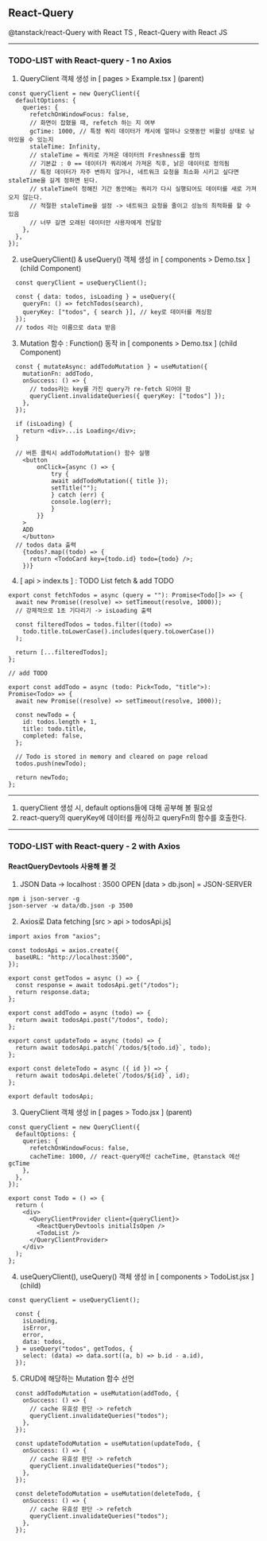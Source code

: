 ## React-Query

@tanstack/react-Query with React TS , React-Query with React JS

<hr />

### TODO-LIST with React-query - 1 no Axios

1. QueryClient 객체 생성 in [ pages > Example.tsx ] (parent)

```
const queryClient = new QueryClient({
  defaultOptions: {
    queries: {
      refetchOnWindowFocus: false,
      // 화면이 잡혔을 때, refetch 하는 지 여부
      gcTime: 1000, // 특정 쿼리 데이터가 캐시에 얼마나 오랫동안 비활성 상태로 남아있을 수 있는지
      staleTime: Infinity,
      // staleTime = 쿼리로 가져온 데이터의 Freshness를 정의
      // 기본값 : 0 == 데이터가 쿼리에서 가져온 직후, 낡은 데이터로 정의됨
      // 특정 데이터가 자주 변하지 않거나, 네트워크 요청을 최소화 시키고 싶다면 staleTime을 길게 정하면 된다.
      // staleTime이 정해진 기간 동안에는 쿼리가 다시 실행되어도 데이터를 새로 가져오지 않는다.
      // 적절한 staleTime을 설정 -> 네트워크 요청을 줄이고 성능의 최적화를 할 수 있음
      // 너무 길면 오래된 데이터만 사용자에게 전달함
    },
  },
});
```

2. useQueryClient() & useQuery() 객체 생성 in [ components > Demo.tsx ] (child Component)

```
  const queryClient = useQueryClient();

  const { data: todos, isLoading } = useQuery({
    queryFn: () => fetchTodos(search),
    queryKey: ["todos", { search }], // key로 데이터를 캐싱함
  });
  // todos 라는 이름으로 data 받음
```

3. Mutation 함수 : Function() 동작 in [ components > Demo.tsx ] (child Component)

```
  const { mutateAsync: addTodoMutation } = useMutation({
    mutationFn: addTodo,
    onSuccess: () => {
      // todos라는 key를 가진 query가 re-fetch 되어야 함
      queryClient.invalidateQueries({ queryKey: ["todos"] });
    },
  });

  if (isLoading) {
    return <div>...is Loading</div>;
  }

  // 버튼 클릭시 addTodoMutation() 함수 실행
    <button
        onClick={async () => {
            try {
            await addTodoMutation({ title });
            setTitle("");
            } catch (err) {
            console.log(err);
            }
        }}
    >
    ADD
    </button>
  // todos data 출력
    {todos?.map((todo) => {
      return <TodoCard key={todo.id} todo={todo} />;
    })}
```

4. [ api > index.ts ] : TODO List fetch & add TODO

```
export const fetchTodos = async (query = ""): Promise<Todo[]> => {
  await new Promise((resolve) => setTimeout(resolve, 1000));
  // 강제적으로 1초 기다리기 -> isLoading 출력

  const filteredTodos = todos.filter((todo) =>
    todo.title.toLowerCase().includes(query.toLowerCase())
  );

  return [...filteredTodos];
};

// add TODO

export const addTodo = async (todo: Pick<Todo, "title">): Promise<Todo> => {
  await new Promise((resolve) => setTimeout(resolve, 1000));

  const newTodo = {
    id: todos.length + 1,
    title: todo.title,
    completed: false,
  };

  // Todo is stored in memory and cleared on page reload
  todos.push(newTodo);

  return newTodo;
};
```

<hr />

1. queryClient 생성 시, default options들에 대해 공부해 볼 필요성
2. react-query의 queryKey에 데이터를 캐싱하고 queryFn의 함수를 호출한다.


<hr />



### TODO-LIST with React-query - 2 with Axios

#### ReactQueryDevtools 사용해 볼 것

1. JSON Data -> localhost : 3500 OPEN [data > db.json] = JSON-SERVER

```
npm i json-server -g
json-server -w data/db.json -p 3500
```

2. Axios로 Data fetching [src > api > todosApi.js]

```
import axios from "axios";

const todosApi = axios.create({
  baseURL: "http://localhost:3500",
});

export const getTodos = async () => {
  const response = await todosApi.get("/todos");
  return response.data;
};

export const addTodo = async (todo) => {
  return await todosApi.post("/todos", todo);
};

export const updateTodo = async (todo) => {
  return await todosApi.patch(`/todos/${todo.id}`, todo);
};

export const deleteTodo = async ({ id }) => {
  return await todosApi.delete(`/todos/${id}`, id);
};

export default todosApi;
```

3. QueryClient 객체 생성 in [ pages > Todo.jsx ] (parent)

```
const queryClient = new QueryClient({
  defaultOptions: {
    queries: {
      refetchOnWindowFocus: false,
      cacheTime: 1000, // react-query에선 cacheTime, @tanstack 에선 gcTime
    },
  },
});

export const Todo = () => {
  return (
    <div>
      <QueryClientProvider client={queryClient}>
        <ReactQueryDevtools initialIsOpen />
        <TodoList />
      </QueryClientProvider>
    </div>
  );
};

```

4. useQueryClient(), useQuery() 객체 생성 in [ components > TodoList.jsx ] (child)

```
const queryClient = useQueryClient();

  const {
    isLoading,
    isError,
    error,
    data: todos,
  } = useQuery("todos", getTodos, {
    select: (data) => data.sort((a, b) => b.id - a.id),
  });
```

5. CRUD에 해당하는 Mutation 함수 선언

```
  const addTodoMutation = useMutation(addTodo, {
    onSuccess: () => {
      // cache 유효성 판단 -> refetch
      queryClient.invalidateQueries("todos");
    },
  });

  const updateTodoMutation = useMutation(updateTodo, {
    onSuccess: () => {
      // cache 유효성 판단 -> refetch
      queryClient.invalidateQueries("todos");
    },
  });

  const deleteTodoMutation = useMutation(deleteTodo, {
    onSuccess: () => {
      // cache 유효성 판단 -> refetch
      queryClient.invalidateQueries("todos");
    },
  });
```
